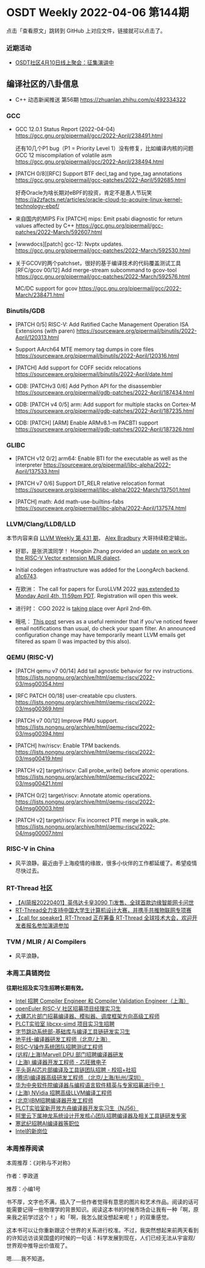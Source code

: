 # OSDT Weekly 2022-04-06 第144期

点击「查看原文」跳转到 GitHub 上对应文件，链接就可以点击了。

### 近期活动

- ​[OSDT社区4月10日线上聚会：征集演讲中](https://mp.weixin.qq.com/s/pQyQubTFuE7cwNCyO992Ig)

## 编译社区的八卦信息

- C++ 动态新闻推送 第56期 https://zhuanlan.zhihu.com/p/492334322

### GCC

- GCC 12.0.1 Status Report (2022-04-04)
  https://gcc.gnu.org/pipermail/gcc/2022-April/238491.html

  还有10几个P1 bug（P1 = Priority Level 1）没有修复，比如编译内核的问题
  GCC 12 miscompilation of volatile asm
  https://gcc.gnu.org/pipermail/gcc/2022-April/238494.html

- [PATCH 0/8][RFC] Support BTF decl_tag and type_tag annotations
  https://gcc.gnu.org/pipermail/gcc-patches/2022-April/592685.html

  好奇Oracle为啥长期对eBPF的投资，肯定不是愚人节玩笑
  https://a2zfacts.net/articles/oracle-cloud-to-acquire-linux-kernel-technology-ebpf/

- 来自国内的MIPS Fix [PATCH] mips: Emit psabi diagnostic for return values affected by C++
  https://gcc.gnu.org/pipermail/gcc-patches/2022-March/592607.html

- [wwwdocs][patch] gcc-12: Nvptx updates.
  https://gcc.gnu.org/pipermail/gcc-patches/2022-March/592530.html

- 关于GCOV的两个patchset，很好的基于编译技术的代码覆盖测试工具
  [RFC/gcov 00/12] Add merge-stream subcommand to gcov-tool
  https://gcc.gnu.org/pipermail/gcc-patches/2022-March/592576.html

  MC/DC support for gcov
  https://gcc.gnu.org/pipermail/gcc/2022-March/238471.html

### Binutils/GDB

- [PATCH 0/5] RISC-V: Add Ratified Cache Management Operation ISA Extensions (with paren)
  https://sourceware.org/pipermail/binutils/2022-April/120313.html

- Support AArch64 MTE memory tag dumps in core files
  https://sourceware.org/pipermail/binutils/2022-April/120316.html

- [PATCH] Add support for COFF secidx relocations
  https://sourceware.org/pipermail/binutils/2022-April/date.html

- GDB: [PATCHv3 0/6] Add Python API for the disassembler
  https://sourceware.org/pipermail/gdb-patches/2022-April/187434.html

- GDB: [PATCH v4 0/5] arm: Add support for multiple stacks on Cortex-M
  https://sourceware.org/pipermail/gdb-patches/2022-April/187235.html

- GDB: [PATCH] [ARM] Enable ARMv8.1-m PACBTI support
  https://sourceware.org/pipermail/gdb-patches/2022-April/187326.html

### GLIBC

- [PATCH v12 0/2] arm64: Enable BTI for the executable as well as the interpreter
  https://sourceware.org/pipermail/libc-alpha/2022-April/137533.html

- [PATCH v7 0/6] Support DT_RELR relative relocation format
  https://sourceware.org/pipermail/libc-alpha/2022-March/137501.html

- [PATCH] math: Add math-use-builtins-fabs
  https://sourceware.org/pipermail/libc-alpha/2022-April/137574.html

### LLVM/Clang/LLDB/LLD

本节内容来自 [LLVM Weekly 第 431 期](http://llvmweekly.org/issue/431)，
[Alex Bradbury](https://www.linkedin.com/in/alex-bradbury/) 大哥持续稳定输出。

* 好耶，是张洪滨同学！ Hongbin Zhang provided an [update on work on the RISC-V Vector extension MLIR dialect](https://discourse.llvm.org/t/rfc-add-risc-v-vector-extension-rvv-dialect/4146/31).

* Initial codegen infrastructure was added for the LoongArch backend.
  [a1c6743](https://reviews.llvm.org/rGa1c67439229d).

* 在欧洲： The call for papers for EuroLLVM 2022 [was extended to Monday April 4th, 11:59pm PDT](https://discourse.llvm.org/t/eurollvm-2022-call-for-talk-proposals-deadline-extended-round-tables-travel-grants/61389). Registration will open this week.

* 进行时： CGO 2022 is [taking place](https://discourse.llvm.org/t/cgo-2022-call-for-participation/61336) over April 2nd-6th.

* 哦吼： [This post](https://discourse.llvm.org/t/missed-email-notifications/61283) serves as a useful reminder that if you've noticed fewer email notifications than usual, do check your spam filter. An announced configuration change may have temporarily meant LLVM emails get filtered as spam (I was impacted by this also).

### QEMU (RISC-V)

- [PATCH qemu v7 00/14] Add tail agnostic behavior for rvv instructions.
  https://lists.nongnu.org/archive/html/qemu-riscv/2022-03/msg00354.html

- [RFC PATCH 00/18] user-creatable cpu clusters.
  https://lists.nongnu.org/archive/html/qemu-riscv/2022-03/msg00369.html

- [PATCH v7 00/12] Improve PMU support.
  https://lists.nongnu.org/archive/html/qemu-riscv/2022-03/msg00394.html

- [PATCH] hw/riscv: Enable TPM backends.
  https://lists.nongnu.org/archive/html/qemu-riscv/2022-03/msg00419.html

- [PATCH v2] target/riscv: Call probe_write() before atomic operations.
  https://lists.nongnu.org/archive/html/qemu-riscv/2022-03/msg00421.html

- [PATCH 0/2] target/riscv: Annotate atomic operations.
  https://lists.nongnu.org/archive/html/qemu-riscv/2022-04/msg00003.html

- [PATCH v2] target/riscv: Fix incorrect PTE merge in walk_pte.
  https://lists.nongnu.org/archive/html/qemu-riscv/2022-04/msg00007.html

### RISC-V in China

- 风平浪静。最近由于上海疫情的缘故，很多小伙伴的工作都延缓了。希望疫情尽快过去。

### RT-Thread 社区
- [【AI简报20220401】英伟达卡皇3090 Ti发售、全球首款边缘智能网卡问世](https://mp.weixin.qq.com/s/4Akt0DFP3taE3JBw5LgcPw)
- [RT-Thread全力支持中国大学生计算机设计大赛，并携手共推物联网专项赛](https://mp.weixin.qq.com/s/-tcAjH3qTPIrtlybEFaqqA)
- [【call for speaker】RT-Thread 正在筹备 RT-Thread 全球技术大会，欢迎开发者报名参加演讲参加](https://jinshuju.net/f/vqTfb6)

### TVM / MLIR / AI Compilers

- 风平浪静。

### 本周工具链岗位

**往期社招及实习生招聘长期有效。**

- [Intel 招聘 Compiler Engineer 和 Compiler Validation Engineer（上海）](https://mp.weixin.qq.com/s/I3DWxXODNoLRr0kN2xMZLQ)
- [openEuler RISC-V 社区招募项目经理实习生](https://mp.weixin.qq.com/s/ejXV4xLmBOxZ3Oold3TuqQ)
- [大疆芯片部门招募编译器、模拟器、调度框架方向高级工程师](https://mp.weixin.qq.com/s/Wn5NzAtUTwQNXKRvMVQWLA)
- [PLCT实验室 libcxx-simd 项目实习生招聘](https://mp.weixin.qq.com/s/EIVx5cY74GlodirySY97Qw)
- [字节跳动系统部-基础库与编译工具链研发实习生](https://mp.weixin.qq.com/s/DrN1V3laXPapFISf7Nz5ug)
- [地平线-编译器研发工程师（北京/上海）](https://mp.weixin.qq.com/s/MYObl7iWIbyrTz9hCmKWYA)
- [RISC-V操作系统团队招聘测试工程师](https://mp.weixin.qq.com/s/inLFS4pI1F74m_oJ2I7xjQ)
- [(远程/上海)Marvell DPU 部门招聘编译器研发](https://mp.weixin.qq.com/s/B6JjAhF3TZjezD1tjYHDaw)
- [(上海) 编译器开发工程师 - 芯旺微电子](https://mp.weixin.qq.com/s/nqe1-7qffnc0CaejYkpKyw)
- [平头哥AI芯片部编译及工具链团队招聘 - 校招+社招](https://mp.weixin.qq.com/s/kARbXtJotRPCNMrV-yOanA)
- [(腾讯)编译器高级研发工程师 （北京/上海/杭州/深圳）](https://mp.weixin.qq.com/s/DF-2qmHmpKZtJ1djHXM1Ug)
- [华为中央软件院编译器与编程语言软件精英与专家招募进行中！](https://mp.weixin.qq.com/s/VshbvWegM3eCdgK9d6v46A)
- [(上海) NVidia 招聘高级LLVM编译工程师](https://mp.weixin.qq.com/s/y6UmneY-UvzyhEvyCaoyEg)
- [(北京)IBM招聘编译器开发工程师](https://mp.weixin.qq.com/s/B_d1gjyrgncevOGWnV_Jfw)
- [PLCT实验室新开放方舟编译器开发实习生（NJ56）](https://mp.weixin.qq.com/s/lPp5RvjYhpDIGsp-luLzKQ)
- [阿里云下属神龙系统设计开发核心团队招聘编译器及相关工具链研发专家](https://mp.weixin.qq.com/s/h3ELBXBHfNjZCyCRixqnOQ)
- [寒武纪招聘AI编译器等职位](https://mp.weixin.qq.com/s/LWpDXEA2rJ1wx9mr8XoWxw)
- [Intel的新岗位](https://mp.weixin.qq.com/s/xs-deMCI4ob7WX0vIRZMZw)

### 本周推荐阅读

本周推荐：《对称与不对称》

作者：李政道

推荐：小编1号

书不厚，文字也不满，插入了一些作者觉得有意思的图片和艺术作品。阅读的话可能需要记得一些物理学的背景知识。阅读这本书的时候市场会让我有一种「啊，原来我之前学过这个！」和「啊，我怎么就没想起来呢！」的双重感觉。

这本书可以让你重新跟这个世界的关系进行校准。不过，我突然想起来前两天看到的许知远访谈吴国盛的时候的一句话：科学发展到现在，人们已经无法从宇宙观/世界观中推导出价值观了。

嗯……我不知道。
